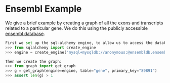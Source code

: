 Ensembl Example
===============

We give a brief example by creating a graph of all the exons and transcripts related to a particular gene.
We do this using the publicly accessible [ensembl database](https://www.ensembl.org/info/data/mysql.html).

```python
First we set up the sql-alchemy engine, to allow us to access the database:
>>> from sqlalchemy import create_engine
>>> engine = create_engine("mysql+mysqldb://anonymous:@ensembldb.ensembl.org:3306/felis_catus_core_110_9?charset=utf8mb4")

Then we create the graph:
>>> from graph import get_graph
>>> g = get_graph(engine=engine, table="gene", primary_key="89891")
>>> assert len(g) > 1
```
